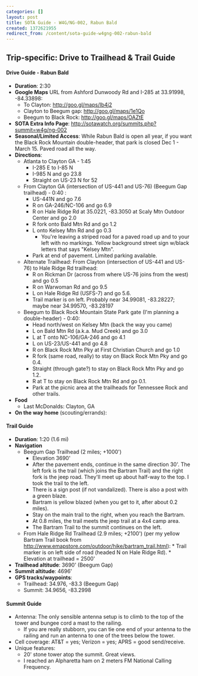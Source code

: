 ```yaml
---
categories: []
layout: post
title: SOTA Guide - W4G/NG-002, Rabun Bald
created: 1372621955
redirect_from: /content/sota-guide-w4gng-002-rabun-bald
---
```

Trip-specific: Drive to Trailhead & Trail Guide
--------------------------------------------------------
#### Drive Guide - Rabun Bald

* **Duration**: 2:30
* **Google Maps** URL from Ashford Dunwoody Rd and I-285 at 33.91998, -84.33898:
    * To Clayton: http://goo.gl/maps/Ib4j2
    * Clayton to Beegum gap: http://goo.gl/maps/1e1Qo
    * Beegum to Black Rock: http://goo.gl/maps/OAZtE
* **SOTA Extra Info Page**: http://sotawatch.org/summits.php?summit=w4g/ng-002
* **Seasonal/Limited Access**: While Rabun Bald is open all year, if you want the Black Rock Mountain double-header, that park is closed Dec 1 - March 15.  Paved road all the way.
* **Directions**:
    * Atlanta to Clayton GA - 1:45
        * I-285 E to I-85 N
        * I-985 N and go 23.8
        * Straight on US-23 N for 52
    * From Clayton GA (intersection of US-441 and US-76) (Beegum Gap trailhead) - 0:40 :
        * US-441N and go 7.6
        * R on GA-246/NC-106 and go 6.9
        * R on Hale Ridge Rd at 35.0221, -83.3050 at Scaly Mtn Outdoor Center and go 2.0
        * R fork onto Bald Mtn Rd and go 1.2
        * L onto Kelsey Mtn Rd and go 0.3
            * You're leaving a striped road for a paved road up and to your left with no markings.  Yellow background street sign w/black letters that says "Kelsey Mtn".
        * Park at end of pavement.  Limited parking available.
    * Alternate Trailhead: From Clayton (intersection of US-441 and US-76) to Hale Ridge Rd trailhead:
        * R on Rickman Dr (across from where US-76 joins from the west) and go 0.5
        * R on Warwoman Rd and go 9.5
        * L on Hale Ridge Rd (USFS-7) and go 5.6.
        * Trail marker is on left.  Probably near 34.99081, -83.28227; maybe near 34.99570, -83.28197
    * Beegum to Black Rock Mountain State Park gate (I'm planning a double-header) - 0:40:
        * Head north/west on Kelsey Mtn (back the way you came)
        * L on Bald Mtn Rd (a.k.a. Mud Creek) and go 3.0
        * L at T onto NC-106/GA-246 and go 4.1
        * L on US-23/US-441 and go 4.8
        * R on Black Rock Mtn Pky at First Christian Church and go 1.0
        * R fork (same road, really) to stay on Black Rock Mtn Pky and go 0.4.
        * Straight (through gate?) to stay on Black Rock Mtn Pky and go 1.2.
        * R at T to stay on Black Rock Mtn Rd and go 0.1.
        * Park at the picnic area at the trailheads for Tennessee Rock and other trails.
* **Food**
    * Last McDonalds: Clayton, GA
* **On the way home** (scouting/errands):

#### Trail Guide

* **Duration**: 1:20 (1.6 mi)
* **Navigation**
    * Beegum Gap Trailhead (2 miles; +1000')
         * Elevation 3690'
         * After the pavement ends, continue in the same direction 30'. The left fork is the trail (which joins the Bartram Trail) and the right fork is the jeep road.  They'll meet up about half-way to the top.  I took the trail to the left.
         * There is a sign post (if not vandalized).  There is also a post with a green blaze.
         * Bartram is yellow blazed (when you get to it, after about 0.2 miles).
         * Stay on the main trail to the right, when you reach the Bartram.
         * At 0.8 miles, the trail meets the jeep trail at a 4x4 camp area.
         * The Bartram Trail to the summit continues on the left.
    * From Hale Ridge Rd Trailhead (2.9 miles; +2100') (per my yellow Bartram Trail book from http://www.emapstore.com/outdoor/hike/bartram_trail.html):
            * Trail marker is on left side of road (headed N on Hale Ridge Rd).
            * Elevation at trailhead = 2500'
* **Trailhead altitude**: 3690' (Beegum Gap)
* **Summit altitude**: 4696'
* **GPS tracks/waypoints**:
    * Trailhead: 34.976, -83.3 (Beegum Gap)
    * Summit: 34.9656, -83.2998

#### Summit Guide

* Antenna: The only sensible antenna setup is to climb to the top of the tower and bungee cord a mast to the railing.
    * If you are really stubborn, you can tie one end of your antenna to the railing and run an antenna to one of the trees below the tower.
* Cell coverage: AT&T = yes; Verizon = yes; APRS = good send/receive.
* Unique features:
    * 20' stone tower atop the summit.  Great views.
    * I reached an Alpharetta ham on 2 meters FM National Calling Frequency.

